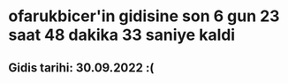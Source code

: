 # ofarukbicer'in gidisine son 6 gun 23 saat 48 dakika 33 saniye kaldi

## Gidis tarihi: 30.09.2022 :(